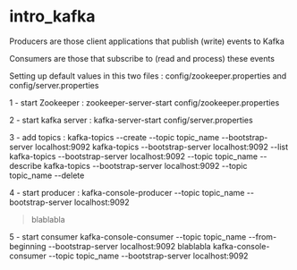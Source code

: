 # intro_kafka

Producers are those client applications that publish (write) events to Kafka

Consumers are those that subscribe to (read and process) these events

Setting up default values in this two files :
config/zookeeper.properties and config/server.properties


1 - start Zookeeper :
zookeeper-server-start config/zookeeper.properties

2 - start kafka server :
kafka-server-start config/server.properties

3 - add topics :
kafka-topics --create --topic topic_name --bootstrap-server localhost:9092
kafka-topics --bootstrap-server localhost:9092 --list
kafka-topics --bootstrap-server localhost:9092 --topic topic_name --describe
kafka-topics --bootstrap-server localhost:9092 --topic topic_name --delete

4 - start producer :
kafka-console-producer --topic topic_name --bootstrap-server localhost:9092
> blablabla

5 - start consumer
kafka-console-consumer --topic topic_name --from-beginning --bootstrap-server localhost:9092
blablabla
kafka-console-consumer --topic topic_name --bootstrap-server localhost:9092

